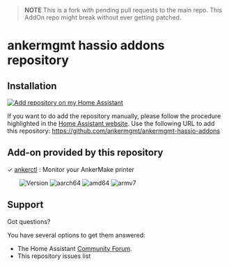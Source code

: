 > **NOTE**
> This is a fork with pending pull requests to the main repo. This AddOn repo might break without ever getting patched.

# ankermgmt hassio addons repository
## Installation

[![Add repository on my Home Assistant][repository-badge]][repository-url]

If you want to do add the repository manually, please follow the procedure highlighted in the [Home Assistant website](https://home-assistant.io/hassio/installing_third_party_addons). Use the following URL to add this repository: https://github.com/ankermgmt/ankermgmt-hassio-addons

## Add-on provided by this repository
&#10003;  [ankerctl](ankerctl/) : Monitor your AnkerMake printer

&emsp;&emsp;![Version](https://img.shields.io/badge/dynamic/yaml?label=Version&query=%24.version&url=https%3A%2F%2Fraw.githubusercontent.com%2Fsondregronas%2Fankermgmt-hassio-addons%2Fmaster%2Fankerctl%2Fconfig.yaml)
![aarch64][aarch64-badge]
![amd64][amd64-badge]
![armv7][armv7-badge]

## Support
Got questions?

You have several options to get them answered:

- The Home Assistant [Community Forum][forum].
- This repository issues list

[aarch64-badge]: https://img.shields.io/badge/aarch64--green.svg?logo=arm
[amd64-badge]: https://img.shields.io/badge/amd64--green.svg?logo=amd
[armv7-badge]: https://img.shields.io/badge/armv7--green.svg?logo=arm
[forum]: https://community.home-assistant.io/
[repository-badge]: https://img.shields.io/badge/Add%20repository%20to%20my-Home%20Assistant-41BDF5?logo=home-assistant&style=for-the-badge
[repository-url]: https://my.home-assistant.io/redirect/supervisor_add_addon_repository/?repository_url=https%3A%2F%2Fgithub.com%2Fsondregronas%2Fankermgmt-hassio-addons